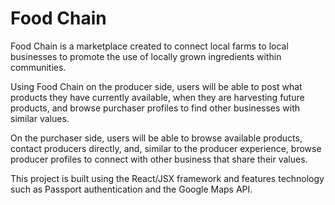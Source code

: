 # Food Chain

Food Chain is a marketplace created to connect local farms to local businesses to promote the use of locally grown ingredients within communities. 

Using Food Chain on the producer side, users will be able to post what products they have currently available, when they are harvesting future products, and browse purchaser profiles to find other businesses with similar values.

On the purchaser side, users will be able to browse available products, contact producers directly, and, similar to the producer experience, browse producer profiles to connect with other business that share their values.

This project is built using the React/JSX framework and features technology such as Passport authentication and the Google Maps API.
